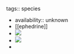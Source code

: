 tags:: species

- availability:: unknown
- [[ephedrine]]
- ![](https://peach-geographical-bat-397.mypinata.cloud/ipfs/QmdAmh34GtF4FbTCMCcG5oV6a8XyMrsmnojXHyEVcLxTfq)
- ![](https://peach-geographical-bat-397.mypinata.cloud/ipfs/QmfSS5CxFbTBcN4u3A8vafbZaoyiEsrhQfv5ri3PhLrnUn)
-